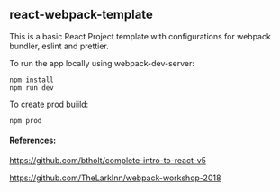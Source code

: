## react-webpack-template

This is a basic React Project template with configurations for webpack bundler, eslint and prettier.

To run the app locally using webpack-dev-server:
```
npm install
npm run dev
```
To create prod buiild:
```
npm prod
```


#### References:

https://github.com/btholt/complete-intro-to-react-v5

https://github.com/TheLarkInn/webpack-workshop-2018
